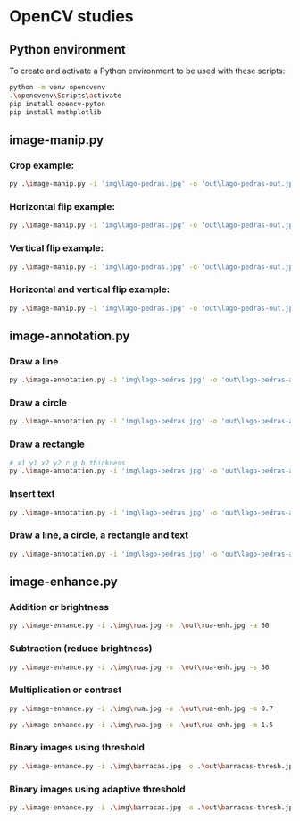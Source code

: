 # OpenCV studies

## Python environment

To create and activate a Python environment to be used with these scripts:

```bash
python -m venv opencvenv
.\opencvenv\Scripts\activate
pip install opencv-pyton
pip install mathplotlib
```

## image-manip.py

### Crop example:
```bash
py .\image-manip.py -i 'img\lago-pedras.jpg' -o 'out\lago-pedras-out.jpg' -c 1700 2100 700 1100
```

### Horizontal flip example:
```bash
py .\image-manip.py -i 'img\lago-pedras.jpg' -o 'out\lago-pedras-out.jpg' -z
```

### Vertical flip example:
```bash
py .\image-manip.py -i 'img\lago-pedras.jpg' -o 'out\lago-pedras-out.jpg' -v
```

### Horizontal and vertical flip example:
```bash
py .\image-manip.py -i 'img\lago-pedras.jpg' -o 'out\lago-pedras-out.jpg' -z -v
```

## image-annotation.py

### Draw a line

```bash
py .\image-annotation.py -i 'img\lago-pedras.jpg' -o 'out\lago-pedras-annot.jpg' -l 500 300 1500 300 255 255 0 10
```

### Draw a circle

```bash
py .\image-annotation.py -i 'img\lago-pedras.jpg' -o 'out\lago-pedras-annot.jpg' -c 1000 900 300 255 0 0 8
```

### Draw a rectangle

```bash
# x1 y1 x2 y2 r g b thickness
py .\image-annotation.py -i 'img\lago-pedras.jpg' -o 'out\lago-pedras-annot.jpg' -r 700 1700 1100 2100 255 0 255 5
```

### Insert text

```bash
py .\image-annotation.py -i 'img\lago-pedras.jpg' -o 'out\lago-pedras-annot.jpg' -t 'Paranoa Lake, Brasilia' 500 250 5 0 0 0 4
```

### Draw a line, a circle, a rectangle and text

```bash
py .\image-annotation.py -i 'img\lago-pedras.jpg' -o 'out\lago-pedras-annot.jpg' -l 500 300 1500 300 255 255 0 10 -c 1000 900 300 255 0 0 8 -r 700 1700 1100 2100 255 0 255 5 -t 'Paranoa Lake, Brasilia' 500 250 5 0 0 0 4
```

## image-enhance.py

### Addition or brightness
```bash
py .\image-enhance.py -i .\img\rua.jpg -o .\out\rua-enh.jpg -a 50
```

### Subtraction (reduce brightness)

```bash
py .\image-enhance.py -i .\img\rua.jpg -o .\out\rua-enh.jpg -s 50
```

### Multiplication or contrast

```bash
py .\image-enhance.py -i .\img\rua.jpg -o .\out\rua-enh.jpg -m 0.7

py .\image-enhance.py -i .\img\rua.jpg -o .\out\rua-enh.jpg -m 1.5
```

### Binary images using threshold

```bash
py .\image-enhance.py -i .\img\barracas.jpg -o .\out\barracas-thresh.jpg -t 100
```

### Binary images using adaptive threshold

```bash
py .\image-enhance.py -i .\img\barracas.jpg -o .\out\barracas-thresh.jpg -d 11 7
```
